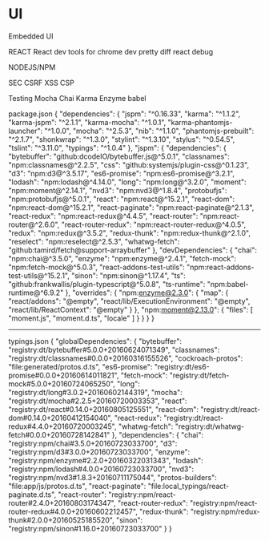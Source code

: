 # UI
Embedded UI

REACT
  React dev tools for chrome dev
  pretty diff
  react debug
  

NODEJS/NPM

SEC
  CSRF
  XSS
  CSP


Testing
  Mocha
  Chai
  Karma
  Enzyme
  babel

package.json
{
  "dependencies": {
    "jspm": "^0.16.33",
    "karma": "^1.1.2",
    "karma-jspm": "^2.1.1",
    "karma-mocha": "^1.0.1",
    "karma-phantomjs-launcher": "^1.0.0",
    "mocha": "^2.5.3",
    "nib": "^1.1.0",
    "phantomjs-prebuilt": "^2.1.7",
    "shonkwrap": "^1.3.0",
    "stylint": "^1.3.10",
    "stylus": "^0.54.5",
    "tslint": "^3.11.0",
    "typings": "^1.0.4"
  },
  "jspm": {
    "dependencies": {
      "bytebuffer": "github:dcodeIO/bytebuffer.js@^5.0.1",
      "classnames": "npm:classnames@^2.2.5",
      "css": "github:systemjs/plugin-css@^0.1.23",
      "d3": "npm:d3@^3.5.17",
      "es6-promise": "npm:es6-promise@^3.2.1",
      "lodash": "npm:lodash@^4.14.0",
      "long": "npm:long@^3.2.0",
      "moment": "npm:moment@^2.14.1",
      "nvd3": "npm:nvd3@^1.8.4",
      "protobufjs": "npm:protobufjs@^5.0.1",
      "react": "npm:react@^15.2.1",
      "react-dom": "npm:react-dom@^15.2.1",
      "react-paginate": "npm:react-paginate@^2.1.3",
      "react-redux": "npm:react-redux@^4.4.5",
      "react-router": "npm:react-router@^2.6.0",
      "react-router-redux": "npm:react-router-redux@^4.0.5",
      "redux": "npm:redux@^3.5.2",
      "redux-thunk": "npm:redux-thunk@^2.1.0",
      "reselect": "npm:reselect@^2.5.3",
      "whatwg-fetch": "github:tamird/fetch@support-arraybuffer"
    },
    "devDependencies": {
      "chai": "npm:chai@^3.5.0",
      "enzyme": "npm:enzyme@^2.4.1",
      "fetch-mock": "npm:fetch-mock@^5.0.3",
      "react-addons-test-utils": "npm:react-addons-test-utils@^15.2.1",
      "sinon": "npm:sinon@^1.17.4",
      "ts": "github:frankwallis/plugin-typescript@^5.0.8",
      "ts-runtime": "npm:babel-runtime@^6.9.2"
    },
    "overrides": {
      "npm:enzyme@2.3.0": {
        "map": {
          "react/addons": "@empty",
          "react/lib/ExecutionEnvironment": "@empty",
          "react/lib/ReactContext": "@empty"
        }
      },
      "npm:moment@2.13.0": {
        "files": [
          "moment.js",
          "moment.d.ts",
          "locale"
        ]
      }
    }
  }
}





****

typings.json
{
  "globalDependencies": {
    "bytebuffer": "registry:dt/bytebuffer#5.0.0+20160624071349",
    "classnames": "registry:dt/classnames#0.0.0+20160316155526",
    "cockroach-protos": "file:generated/protos.d.ts",
    "es6-promise": "registry:dt/es6-promise#0.0.0+20160614011821",
    "fetch-mock": "registry:dt/fetch-mock#5.0.0+20160724065250",
    "long": "registry:dt/long#3.0.2+20160602144319",
    "mocha": "registry:dt/mocha#2.2.5+20160720003353",
    "react": "registry:dt/react#0.14.0+20160805125551",
    "react-dom": "registry:dt/react-dom#0.14.0+20160412154040",
    "react-redux": "registry:dt/react-redux#4.4.0+20160720003245",
    "whatwg-fetch": "registry:dt/whatwg-fetch#0.0.0+20160728142841"
  },
  "dependencies": {
    "chai": "registry:npm/chai#3.5.0+20160723033700",
    "d3": "registry:npm/d3#3.0.0+20160723033700",
    "enzyme": "registry:npm/enzyme#2.2.0+20160322031343",
    "lodash": "registry:npm/lodash#4.0.0+20160723033700",
    "nvd3": "registry:npm/nvd3#1.8.3+20160711175044",
    "protos-builders": "file:app/js/protos.d.ts",
    "react-paginate": "file:local_typings/react-paginate.d.ts",
    "react-router": "registry:npm/react-router#2.4.0+20160803174347",
    "react-router-redux": "registry:npm/react-router-redux#4.0.0+20160602212457",
    "redux-thunk": "registry:npm/redux-thunk#2.0.0+20160525185520",
    "sinon": "registry:npm/sinon#1.16.0+20160723033700"
  }
}
